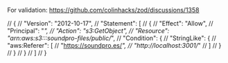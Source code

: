 For validation:
https://github.com/colinhacks/zod/discussions/1358


// {
// 	"Version": "2012-10-17",
// 	"Statement": [
// 		{
// 			"Effect": "Allow",
// 			"Principal": "*",
// 			"Action": "s3:GetObject",
// 			"Resource": "arn:aws:s3:::soundpro-files/public/*",
// 			"Condition": {
// 				"StringLike": {
// 					"aws:Referer": [
// 						"https://soundpro.es/*",
// 						"http://localhost:3001/*"
// 					]
// 				}
// 			}
// 		}
// 	]
// }


